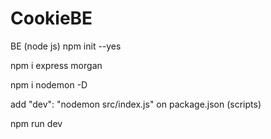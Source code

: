 # CookieBE
BE (node js)
npm init --yes

npm i express morgan

npm i nodemon -D

add "dev": "nodemon src/index.js" on package.json (scripts)

npm run dev
